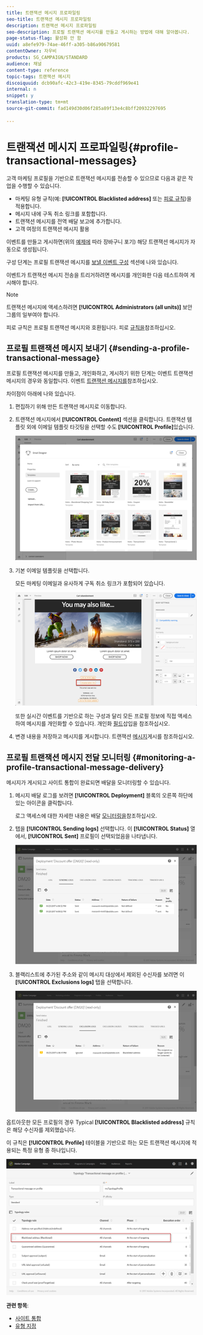 ```yaml
---
title: 트랜잭션 메시지 프로파일링
seo-title: 트랜잭션 메시지 프로파일링
description: 트랜잭션 메시지 프로파일링
seo-description: 프로필 트랜잭션 메시지를 만들고 게시하는 방법에 대해 알아봅니다.
page-status-flag: 활성화 안 함
uuid: a8efe979-74ae-46ff-a305-b86a90679581
contentOwner: 자우비
products: SG_CAMPAIGN/STANDARD
audience: 채널
content-type: reference
topic-tags: 트랜잭션 메시지
discoiquuid: dcb90afc-42c3-419e-8345-79cddf969e41
internal: n
snippet: y
translation-type: tm+mt
source-git-commit: fad149d30d06f285a89f13e4c8bff20932297695

---
```



# 트랜잭션 메시지 프로파일링{#profile-transactional-messages}

고객 마케팅 프로필을 기반으로 트랜잭션 메시지를 전송할 수 있으므로 다음과 같은 작업을 수행할 수 있습니다.

* 마케팅 유형 규칙(예: **[!UICONTROL Blacklisted address]** 또는 [피로 규칙](../../administration/using/fatigue-rules.md))을 적용합니다.
* 메시지 내에 구독 취소 링크를 포함합니다.
* 트랜잭션 메시지를 전역 배달 보고에 추가합니다.
* 고객 여정의 트랜잭션 메시지 활용

이벤트를 만들고 게시하면(위의 [예제에](../../channels/using/about-transactional-messaging.md#transactional-messaging-operating-principle) 따라 장바구니 포기) 해당 트랜잭션 메시지가 자동으로 생성됩니다.

구성 단계는 프로필 트랜잭션 메시지를 [보낼 이벤트 구성](../../administration/using/configuring-transactional-messaging.md#use-case--configuring-an-event-to-send-a-transactional-message) 섹션에 나와 있습니다.

이벤트가 트랜잭션 메시지 전송을 트리거하려면 메시지를 개인화한 다음 테스트하여 게시해야 합니다.

>[!NOTE]
>
>트랜잭션 메시지에 액세스하려면 **[!UICONTROL Administrators (all units)]** 보안 그룹의 일부여야 합니다.
>
>피로 규칙은 프로필 트랜잭션 메시지와 호환됩니다. 피로 [규칙을](../../administration/using/fatigue-rules.md)참조하십시오.

## 프로필 트랜잭션 메시지 보내기 {#sending-a-profile-transactional-message}

프로필 트랜잭션 메시지를 만들고, 개인화하고, 게시하기 위한 단계는 이벤트 트랜잭션 메시지의 경우와 동일합니다. 이벤트 [트랜잭션 메시지를](../../channels/using/event-transactional-messages.md)참조하십시오.

차이점이 아래에 나와 있습니다.

1. 편집하기 위해 만든 트랜잭션 메시지로 이동합니다.
1. 트랜잭션 메시지에서 **[!UICONTROL Content]** 섹션을 클릭합니다. 트랜잭션 템플릿 외에 이메일 템플릿 타깃팅을 선택할 수도 **[!UICONTROL Profile]**&#x200B;있습니다.

   ![](assets/message-center_marketing_templates.png)

1. 기본 이메일 템플릿을 선택합니다.

   모든 마케팅 이메일과 유사하게 구독 취소 링크가 포함되어 있습니다.

   ![](assets/message-center_marketing_perso_unsubscription.png)

   또한 실시간 이벤트를 기반으로 하는 구성과 달리 모든 프로필 정보에 직접 액세스하여 메시지를 개인화할 수 있습니다. 개인화 [필드](../../designing/using/personalization.md#inserting-a-personalization-field)삽입을 참조하십시오.

1. 변경 내용을 저장하고 메시지를 게시합니다. 트랜잭션 [메시지](../../channels/using/event-transactional-messages.md#publishing-a-transactional-message)게시를 참조하십시오.

## 프로필 트랜잭션 메시지 전달 모니터링 {#monitoring-a-profile-transactional-message-delivery}

메시지가 게시되고 사이트 통합이 완료되면 배달을 모니터링할 수 있습니다.

1. 메시지 배달 로그를 보려면 **[!UICONTROL Deployment]** 블록의 오른쪽 하단에 있는 아이콘을 클릭합니다.

   로그 액세스에 대한 자세한 내용은 배달 [모니터링을](../../sending/using/monitoring-a-delivery.md)참조하십시오.

1. 탭을 **[!UICONTROL Sending logs]** 선택합니다. 이 **[!UICONTROL Status]** 열에서, **[!UICONTROL Sent]** 프로필이 선택되었음을 나타냅니다.

   ![](assets/message-center_marketing_sending_logs.png)

1. 블랙리스트에 추가된 주소와 같이 메시지 대상에서 제외된 수신자를 보려면 이 **[!UICONTROL Exclusions logs]** 탭을 선택합니다.

   ![](assets/message-center_marketing_exclusion_logs.png)

옵트아웃한 모든 프로필의 경우 Typical **[!UICONTROL Blacklisted address]** 규칙은 해당 수신자를 제외했습니다.

이 규칙은 **[!UICONTROL Profile]** 테이블을 기반으로 하는 모든 트랜잭션 메시지에 적용되는 특정 유형 중 하나입니다.

![](assets/message-center_marketing_typology.png)

**관련 항목**:

* [사이트 통합](../../administration/using/configuring-transactional-messaging.md#integrating-the-triggering-of-the-event-in-a-website)
* [유형 지정](../../administration/using/about-typology-rules.md)

